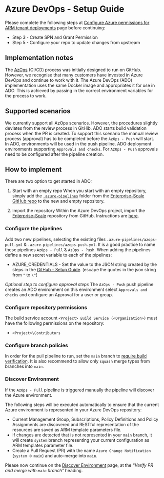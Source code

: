 # Azure DevOps - Setup Guide

Please complete the following steps at [Configure Azure permissions for ARM tenant deployments](setup-github.md) page before continuing:

* Step 3 - Create SPN and Grant Permission
* Step 5 - Configure your repo to update changes from upstream

## Implementation notes

The [AzOps](https://github.com/Azure/AzOps/) (CI/CD) process was initially designed to run on GitHub. However, we recognise that many customers have invested in Azure DevOps and continue to work with it. The Azure DevOps (ADO) implementation uses the same Docker image and appropriates it for use in ADO. This is achieved by passing in the correct environment variables for the process to work.

## Supported scenarios

We currently support all AzOps scenarios. However, the procedures slightly deviates from the review process in GitHib. ADO starts build validation process when the PR is created. To support this scenario the manual review process (approval) has to be completed before the `AzOps - Push` will start. In ADO, environments will be used in the push pipeline.
ADO deployment environments supporting `Approvals and checks`. For `AzOps - Push` approvals need to be configured after the pipeline creation.

## How to implement

There are two option to get started in ADO:

1. Start with an empty repo
   When you start with an empty repository, simply add the [`.azure-pipelines`](..\..\.azure-pipelines) folder from the [Enterprise-Scale GitHub repo](https://github.com/Azure/Enterprise-Scale) to the new and empty repository.

2. Import the repository
   Within the Azure DevOps project, import the [Enterprise-Scale](https://github.com/Azure/Enterprise-Scale) repository from GitHub. Instructions are [here](https://docs.microsoft.com/azure/devops/repos/git/import-git-repository).

### Configure the pipelines

Add two new pipelines, selecting the existing files `.azure-pipelines/azops-pull.yml` & `.azure-pipelines/azops-push.yml`. It is a good practice to name these pipelines `AzOps - Pull` & `AzOps - Push`.
When adding the pipelines define a new secret variable to each of the pipelines:

* AZURE_CREDENTIALS - Set the value to the JSON string created by the steps in the [GitHub - Setup Guide](setup-github.md). (escape the quotes in the json string from `"` to  `\"`)

_Optional step to configure approval steps_
The `AzOps - Push` push pipeline creates an ADO environment on this environment select `Approvals and checks` and configure an Approval for a user or group.

### Configure repository permissions

The build service account `<Project> Build Service (<Organization>)` must have the following permissions on the repository:

* `<Project>\Contributors`

### Configure branch policies

In order for the pull pipeline to run, set the `main` branch to [require build verification](https://docs.microsoft.com/en-us/azure/devops/repos/git/branch-policies).
It is also recommend to allow only `squash` merge types from branches into `main`.

### Discover Environment

If the `AzOps - Pull` pipeline is triggered manually the pipeline will discover the Azure environment.

The following steps will be executed automatically to ensure that the current Azure environment is represented in your Azure DevOps repository:

* Current Management Group, Subscriptions, Policy Definitions and Policy Assignments are discovered and RESTful representation of the resources are saved as ARM template parameters file.
* If changes are detected that is not represented in your `main` branch, it will create `system` branch representing your current configuration as ARM templates parameter file.
* Create a Pull Request (PR) with the name `Azure Change Notification` (`system`  -> `main`) and auto-merge into `main`.

Please now continue on the [Discover Environment](discover-environment.md#verify-pr-and-merge-with-main-branch) page, at the *"Verify PR and merge with `main` branch"* heading.
